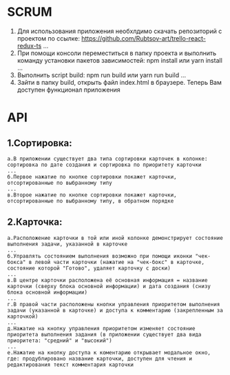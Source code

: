 # SCRUM
1. Для использования приложения необхлдимо скачать репозиторий с проектом по ссылке: https://github.com/Rubtsov-art/trello-react-redux-ts
...
2. При помощи консоли переместиться в папку проекта и выполнить команду установки пакетов зависимостей: npm install или yarn install
...
3. Выполнить script build: npm run build или yarn run build
...
4. Зайти в папку build, открыть файл index.html в браузере. Теперь Вам доступен функционал приложения

# API
## 1.Сортировка:
    а.В приложении существует два типа сортировки карточек в колонке: сортировка по дате создания и сортировка по приоритету карточки
    ...
    б.Первое нажатие по кнопке сортировки покажет карточки, отсортированные по выбранному типу
    ...
    в.Второе нажатие по кнопке сортировки покажет карточки, отсортированные по выбранному типу, в обратном порядке

## 2.Карточка:
    а.Расположение карточки в той или иной колонке демонстрирует состояние выполнения задачи, указанной в карточке
    ...
    б.Управлять состоянием выполнения возможно при помощи иконки "чек-бокса" в левой части карточки (нажатие на "чек-бокс" в карточке, состояние которой "Готово", удаляет карточку с доски)
    ...
    в.В центре карточки расположена её основная информация = название карточки (сверху блока основной информации) и дата создания (снизу блока основной информации)
    ...
    г.В правой части расположены кнопки управления приоритетом выполнения задачи (указанной в карточке) и доступа к комментарию (закрепленным за карточкой)
    ...
    д.Нажатие на кнопку управления приоритетом изменяет состояние приоритета выполнения задания (в приложении существует два вида приоритета: "средний" и "высокий")
    ...
    е.Нажатие на кнопку доступа к коментарию открывает модальное окно, где: продублировано название карточки, доступен для чтения и редактирования текст комментария карточки